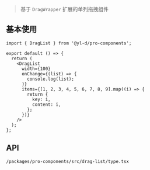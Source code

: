 > 基于 `DragWrapper` 扩展的单列拖拽组件

## 基本使用

```tsx | react | var(--color-fill-2)
import { DragList } from '@yl-d/pro-components';

export default () => {
  return (
    <DragList
      width={100}
      onChange={(list) => {
        console.log(list);
      }}
      items={[1, 2, 3, 4, 5, 6, 7, 8, 9].map((i) => {
        return {
          key: i,
          content: i,
        };
      })}
    />
  );
};
```

## API

```API
/packages/pro-components/src/drag-list/type.tsx
```